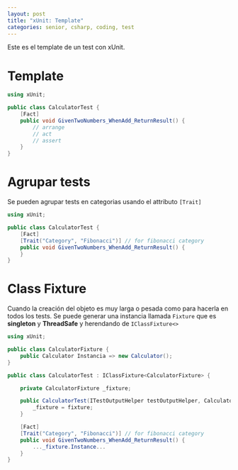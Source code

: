 ```yaml
---
layout: post
title: "xUnit: Template"
categories: senior, csharp, coding, test
---
```


Este es el template de un test con xUnit<!--more-->.

# Template

```csharp
using xUnit;

public class CalculatorTest {
    [Fact]
    public void GivenTwoNumbers_WhenAdd_ReturnResult() {
        // arrange
        // act
        // assert
    }
}
```

# Agrupar tests

Se pueden agrupar tests en categorias usando el attributo `[Trait]`

```csharp
using xUnit;

public class CalculatorTest {
    [Fact]
    [Trait("Category", "Fibonacci")] // for fibonacci category
    public void GivenTwoNumbers_WhenAdd_ReturnResult() {
    }
}
```

# Class Fixture

Cuando la creación del objeto es muy larga o pesada como para hacerla en todos los tests.
Se puede generar una instancia llamada `Fixture` que es **singleton** y **ThreadSafe** y herendando de `IClassFixture<>`

```csharp
using xUnit;

public class CalculatorFixture {
    public Calculator Instancia => new Calculator();
}

public class CalculatorTest : IClassFixture<CalculatorFixture> {

    private CalculatorFixture _fixture;

    public CalculatorTest(ITestOutputHelper testOutputHelper, CalculatorFixture fixture) {
        _fixture = fixture;
    }

    [Fact]
    [Trait("Category", "Fibonacci")] // for fibonacci category
    public void GivenTwoNumbers_WhenAdd_ReturnResult() {
        ..._fixture.Instance...
    }
}
```
